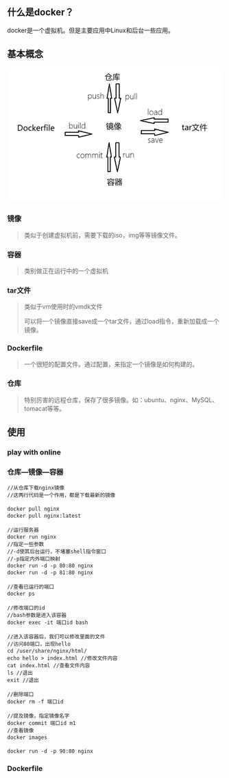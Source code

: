 ## 什么是docker？

docker是一个虚拟机。但是主要应用中Linux和后台一些应用。

## 基本概念

![docker](01_docker入门.assets/docker.png)

### 镜像

> 类似于创建虚拟机前，需要下载的iso，img等等镜像文件。

### 容器

> 类别做正在运行中的一个虚拟机

### tar文件 

> 类似于vm使用时的vmdk文件
>
> 可以将一个镜像直接save成一个tar文件，通过load指令，重新加载成一个镜像。

### Dockerfile

> 一个很短的配置文件。通过配置，来指定一个镜像是如何构建的。

### 仓库

> 特别厉害的远程仓库，保存了很多镜像。如：ubuntu、nginx、MySQL、tomacat等等。

## 使用

###  play with online



### 仓库—镜像—容器

```docker
//从仓库下载nginx镜像
//这两行代码是一个作用，都是下载最新的镜像

docker pull nginx
docker pull nginx:latest

//运行服务器
docker run nginx
//指定一些参数 
//-d使其后台运行，不堵塞shell指令窗口
//-p指定内外端口映射
docker run -d -p 80:80 nginx
docker run -d -p 81:80 nginx

//查看已运行的端口
docker ps

//修改端口的id
//bash参数是进入该容器
docker exec -it 端口id bash

//进入该容器后，我们可以修改里面的文件
//访问80端口，出现hello
cd /user/share/nginx/html/
echo hello > index.html //修改文件内容
cat index.html //查看文件内容
ls //退出
exit //退出

//删除端口
docker rm -f 端口id

//提及镜像，指定镜像名字
docker commit 端口id m1
//查看镜像
docker images

docker run -d -p 90:80 nginx

```

### Dockerfile

